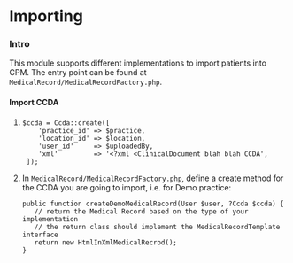 # Importing

### Intro
This module supports different implementations to import patients into CPM.
The entry point can be found at `MedicalRecord/MedicalRecordFactory.php`.

#### Import CCDA
1. ```
   $ccda = Ccda::create([
       'practice_id' => $practice,
       'location_id' => $location,
       'user_id'     => $uploadedBy,
       'xml'         => '<?xml <ClinicalDocument blah blah CCDA',
    ]);
   ```
2. In `MedicalRecord/MedicalRecordFactory.php`, define a create method for the CCDA you are going to import, 
   i.e. for Demo practice:
   ```
   public function createDemoMedicalRecord(User $user, ?Ccda $ccda) {
      // return the Medical Record based on the type of your implementation
      // the return class should implement the MedicalRecordTemplate interface
      return new HtmlInXmlMedicalRecrod();
   }
   ```
